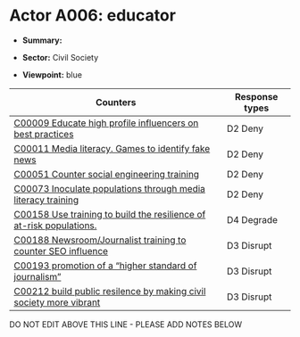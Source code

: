 # Actor A006: educator

* **Summary:** 

* **Sector:** Civil Society

* **Viewpoint:** blue


| Counters | Response types |
| -------- | -------------- |
| [C00009 Educate high profile influencers on best practices](../counters/C00009.md) | D2 Deny |
| [C00011 Media literacy. Games to identify fake news](../counters/C00011.md) | D2 Deny |
| [C00051 Counter social engineering training](../counters/C00051.md) | D2 Deny |
| [C00073 Inoculate populations through media literacy training](../counters/C00073.md) | D2 Deny |
| [C00158 Use training to build the resilience of at-risk populations.](../counters/C00158.md) | D4 Degrade |
| [C00188 Newsroom/Journalist training to counter SEO influence](../counters/C00188.md) | D3 Disrupt |
| [C00193 promotion of a “higher standard of journalism”](../counters/C00193.md) | D3 Disrupt |
| [C00212 build public resilence by making civil society more vibrant](../counters/C00212.md) | D3 Disrupt |


DO NOT EDIT ABOVE THIS LINE - PLEASE ADD NOTES BELOW